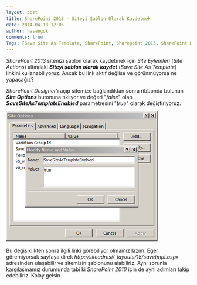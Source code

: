 ```yaml
---
layout: post
title: SharePoint 2013 - Siteyi Şablon Olarak Kaydetmek
date: 2014-04-18 12:06
author: hasangok
comments: true
Tags: [Save Site As Template, SharePoint, Sharepoint 2013, SharePoint Designer]
---
```

*SharePoint 2013* sitenizi şablon olarak kaydetmek için *Site Eylemleri* (*Site Actions*) altındaki ***Siteyi şablon olarak kaydet*** (*Save Site As Template*) linkini kullanabiliyoruz. Ancak bu link aktif değilse ve görünmüyorsa ne yapacağız?

*SharePoint Designer*'ı açıp sitemize bağlandıktan sonra ribbonda bulunan ***Site Options*** butonuna tıklıyor ve değeri "*false*" olan ***SaveSiteAsTemplateEnabled*** parametresini "*true*" olarak değiştiriyoruz.

![save-site-as-template](https://raw.githubusercontent.com/hasangok/hasangok.github.io/master/uploads/2014/04/save-site-as-template.png "save-site-as-template")

Bu değişiklikten sonra ilgili linki görebiliyor olmamız lazım. Eğer göremiyorsak sayfaya direk *http://siteadresi/_layouts/15/savetmpl.aspx* adresinden ulaşabilir ve sitemizin şablonunu alabiliriz. Aynı sorunla karşılaşmamız durumunda tabi ki *SharePoint 2010* için de aynı adımları takip edebiliriz.
Kolay gelsin.